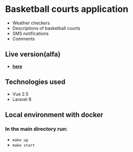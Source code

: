 # Basketball courts application

- Weather checkers
- Descriptions of basketball courts
- SMS notifications
- Comments

## Live version(alfa)
- **[here](https://krepsinislauke.lt)**

## Technologies used

- Vue 2.5
- Laravel 8

## Local environment with docker

### In the main directory run:
- ``` make up ```
- ``` make start ```

